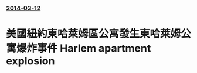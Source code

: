 ### [2014-03-12](/news/2014/03/12/index.md)

##### 
#  美國紐約東哈萊姆區公寓發生東哈萊姆公寓爆炸事件 Harlem apartment explosion



